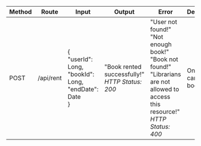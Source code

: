 | Method | Route  | Input | Output | Error | Description
| ------------- | ------------- | ------------- | ------------- | ------------- | ------------- |
| POST  | /api/rent  | {<br>"userId": Long,<br>"bookId": Long,<br>"endDate": Date<br>}  | "Book rented successfully!" <br>*HTTP Status: 200*  | "User not found!" <br> "Not enough book!" <br> "Book not found!" <br> "Librarians are not allowed to access this resource!" <br>*HTTP Status: 400*  | Only user can rent books  |
